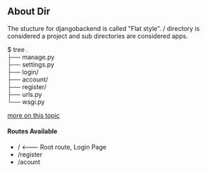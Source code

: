 ## About Dir 
The stucture for djangobackend is called "Flat style". / directory is considered a project and sub directories are considered apps.

$ tree
.<br>
├── manage.py<br>
├── settings.py<br>
├── login/<br>
├── account/<br>
├── register/<br>
├── urls.py<br>
└── wsgi.py<br>


[more on this topic](https://zindilis.com/blog/2017/01/06/django-anatomy-for-single-app.html)
#### Routes Available

- /                       <--- Root route, Login Page
- /register
- /acount